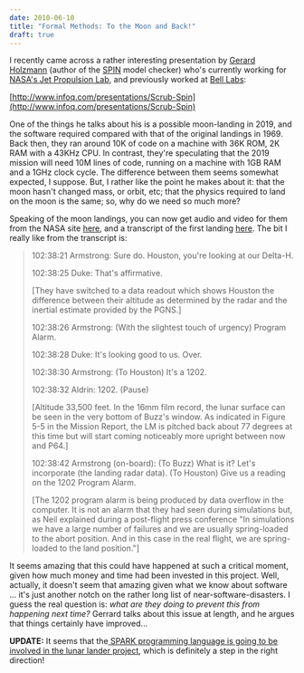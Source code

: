 ```yaml
---
date: 2010-06-10
title: "Formal Methods: To the Moon and Back!"
draft: true
---
```


I recently came across a rather interesting presentation by [Gerard Holzmann](http://en.wikipedia.org/wiki/Gerard_J._Holzmann) (author of the [SPIN](http://spinroot.com/spin/whatispin.html) model checker) who's currently working for [NASA's Jet Propulsion Lab](http://www.jpl.nasa.gov/), and previously worked at [Bell Labs](http://www.alcatel-lucent.com/wps/portal/BellLabs):

[http://www.infoq.com/presentations/Scrub-Spin](http://www.infoq.com/presentations/Scrub-Spin)

One of the things he talks about his is a possible moon-landing in 2019, and the software required compared with that of the original landings in 1969.  Back then, they ran around 10K of code on a machine with 36K ROM, 2K RAM with a 43KHz CPU.  In contrast, they're speculating that the 2019 mission will need 10M lines of code, running on a machine with 1GB RAM and a 1GHz clock cycle.  The difference between them seems somewhat expected, I suppose.  But, I rather like the point he makes about it: that the moon hasn't changed mass, or orbit, etc; that the physics required to land on the moon is the same; so, why do we need so much more?

Speaking of the moon landings, you can now get audio and video for them from the NASA site [here](http://history.nasa.gov/40thann/videos.htm), and a transcript of the first landing [here](http://history.nasa.gov/alsj/a11/a11.landing.html).  The bit I really like from the transcript is:
> 102:38:21 Armstrong: Sure do. Houston, you're looking at our Delta-H.
> 
> 102:38:25 Duke: That's affirmative.
> 
> [They have switched to a data readout which shows Houston the difference between their altitude as determined by the radar and the inertial estimate provided by the PGNS.]
> 
> 102:38:26 Armstrong: (With the slightest touch of urgency) Program Alarm.
> 
> 102:38:28 Duke: It's looking good to us. Over.
> 
> 102:38:30 Armstrong: (To Houston) It's a 1202.
> 
> 102:38:32 Aldrin: 1202. (Pause)
> 
> [Altitude 33,500 feet. In the 16mm film record, the lunar surface can be seen in the very bottom of Buzz's window. As indicated in Figure 5-5 in the Mission Report, the LM is pitched back about 77 degrees at this time but will start coming noticeably more upright between now and P64.]
> 
> 102:38:42 Armstrong (on-board): (To Buzz) What is it? Let's incorporate (the landing radar data). (To Houston) Give us a reading on the 1202 Program Alarm.
> 
> [The 1202 program alarm is being produced by data overflow in the computer. It is not an alarm that they had seen during simulations but, as Neil explained during a post-flight press conference "In simulations we have a large number of failures and we are usually spring-loaded to the abort position. And in this case in the real flight, we are spring-loaded to the land position."]

It seems amazing that this could have happened at such a critical moment, given how much money and time had been invested in this project.  Well, actually, it doesn't seem that amazing given what we know about software ... it's just another notch on the rather long list of near-software-disasters.  I guess the real question is: *what are they doing to prevent this from happening next time?* Gerrard talks about this issue at length, and he argues that things certainly have improved...

**UPDATE:** It seems that the[ SPARK programming language is going to be involved in the lunar lander project](http://www.electronics-eetimes.com/en/lunar-lander-project-relies-on-spark-programming-language.html?cmp_id=7&news_id=222902326&vID=296), which is definitely a step in the right direction!